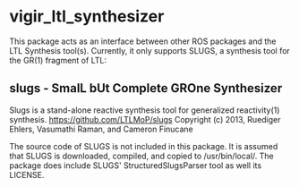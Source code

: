 vigir_ltl_synthesizer
=====================

This package acts as an interface between other ROS packages and the LTL Synthesis tool(s).
Currently, it only supports SLUGS, a synthesis tool for the GR(1) fragment of LTL:

slugs - SmalL bUt Complete GROne Synthesizer
--------------------------------------------
Slugs is a stand-alone reactive synthesis tool for generalized reactivity(1) synthesis.
https://github.com/LTLMoP/slugs
Copyright (c) 2013, Ruediger Ehlers, Vasumathi Raman, and Cameron Finucane

The source code of SLUGS is not included in this package.
It is assumed that SLUGS is downloaded, compiled, and copied to /usr/bin/local/.
The package does include SLUGS' StructuredSlugsParser tool as well its LICENSE.